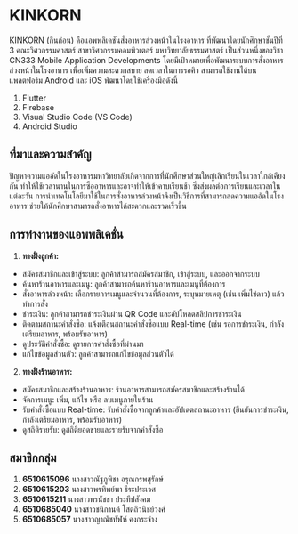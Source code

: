 # KINKORN
  KINKORN (กินก่อน) คือแอพพลิเคชันสั่งอาหารล่วงหน้าในโรงอาหาร ที่พัฒนาโดยนักศึกษาชั้นปีที่ 3 คณะวิศวกรรมศาสตร์ สาขาวิศวกรรมคอมพิวเตอร์ มหาวิทยาลัยธรรมศาสตร์ เป็นส่วนหนึ่งของวิชา CN333 Mobile Application Developments โดยมีเป้าหมายเพื่อพัฒนาระบบการสั่งอาหารล่วงหน้าในโรงอาหาร เพื่อเพิ่มความสะดวกสบาย ลดเวลาในการรอคิว สามารถใช้งานได้บนแพลตฟอร์ม Android และ iOS พัฒนาโดยใช้เครื่องมือดังนี้
1. Flutter
2. Firebase
3. Visual Studio Code (VS Code)
4. Android Studio

## ที่มาและความสำคัญ
ปัญหาความแออัดในโรงอาหารมหาวิทยาลัยเกิดจากการที่นักศึกษาส่วนใหญ่เลิกเรียนในเวลาใกล้เคียงกัน ทำให้ใช้เวลานานในการซื้ออาหารและอาจทำให้เข้าคาบเรียนช้า ซึ่งส่งผลต่อการเรียนและเวลาในแต่ละวัน การนำเทคโนโลยีมาใช้ในการสั่งอาหารล่วงหน้าจึงเป็นวิธีการที่สามารถลดความแออัดในโรงอาหาร ช่วยให้นักศึกษาสามารถสั่งอาหารได้สะดวกและรวดเร็วขึ้น 

## การทำงานของแอพพลิเคชั่น
1. **ทางฝั่งลูกค้า:**
- สมัครสมาชิกและเข้าสู่ระบบ: ลูกค้าสามารถสมัครสมาชิก, เข้าสู่ระบบ, และออกจากระบบ
- ค้นหาร้านอาหารและเมนู: ลูกค้าสามารถค้นหาร้านอาหารและเมนูที่ต้องการ
- สั่งอาหารล่วงหน้า: เลือกรายการเมนูและจำนวนที่ต้องการ, ระบุหมายเหตุ (เช่น เพิ่มไข่ดาว) แล้วทำการสั่ง
- ชำระเงิน: ลูกค้าสามารถชำระเงินผ่าน QR Code และอัปโหลดสลิปการชำระเงิน
- ติดตามสถานะคำสั่งซื้อ: แจ้งเตือนสถานะคำสั่งซื้อแบบ Real-time (เช่น รอการชำระเงิน, กำลังเตรียมอาหาร, พร้อมรับอาหาร)
- ดูประวัติคำสั่งซื้อ: ดูรายการคำสั่งซื้อที่ผ่านมา
- แก้ไขข้อมูลส่วนตัว: ลูกค้าสามารถแก้ไขข้อมูลส่วนตัวได้
2. **ทางฝั่งร้านอาหาร:**
- สมัครสมาชิกและสร้างร้านอาหาร: ร้านอาหารสามารถสมัครสมาชิกและสร้างร้านได้
- จัดการเมนู: เพิ่ม, แก้ไข หรือ ลบเมนูภายในร้าน
- รับคำสั่งซื้อแบบ Real-time: รับคำสั่งซื้อจากลูกค้าและอัปเดตสถานะอาหาร (ยืนยันการชำระเงิน, กำลังเตรียมอาหาร, พร้อมรับอาหาร)
- ดูสถิติรายรับ: ดูสถิติยอดขายและรายรับจากคำสั่งซื้อ

## สมาชิกกลุ่ม
1. **6510615096** นางสาวณัฐภูพิชา อรุณกรพสุรักษ์
2. **6510615203** นางสาวพรทิพย์พา ธีระประเวศ
3. **6510615211** นางสาวพรนัชชา ประทีปสังคม
4. **6510685040** นางสาวชนิกานต์ โสตถิวนิชย์วงศ์
5. **6510685057** นางสาวญาณัชทัฬห์ คงกระจ่าง

